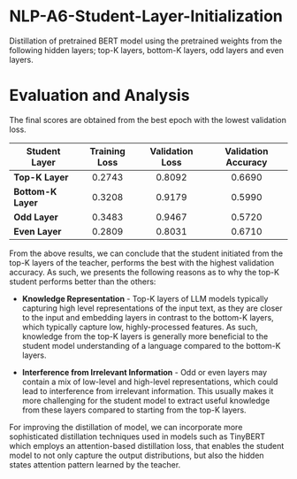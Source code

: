 # NLP-A6-Student-Layer-Initialization

Distillation of pretrained BERT model using the pretrained weights from the following hidden layers; top-K layers, bottom-K layers, odd layers and even layers.
 
# Evaluation and Analysis

The final scores are obtained from the best epoch with the lowest validation loss.

| **Student Layer**  | **Training Loss** | **Validation Loss** | **Validation Accuracy** |
|--------------------|:-----------------:|:-------------------:|:-----------------------:|
| **Top-K Layer**    |       0.2743      |        0.8092       |          0.6690         |
| **Bottom-K Layer** |       0.3208      |        0.9179       |          0.5990         |
| **Odd Layer**      |       0.3483      |        0.9467       |          0.5720         |
| **Even Layer**     |       0.2809      |        0.8031       |          0.6710         |

From the above results, we can conclude that the student initiated from the top-K layers of the teacher, performs the best with the highest validation accuracy. As such, we presents the following reasons as to why the top-K student performs better than the others:

- **Knowledge Representation** - Top-K layers of LLM models typically capturing high level representations of the input text, as they are closer to the input and embedding layers in contrast to the bottom-K layers, which typically capture low, highly-processed features. As such, knowledge from the top-K layers is generally more beneficial to the student model understanding of a language compared to the bottom-K layers.

- **Interference from Irrelevant Information** - Odd or even layers may contain a mix of low-level and high-level representations, which could lead to interference from irrelevant information. This usually makes it more challenging for the student model to extract useful knowledge from these layers compared to starting from the top-K layers.

For improving the distillation of model, we can incorporate more sophisticated distillation techniques used in models such as TinyBERT which employs an attention-based distillation loss, that enables the student model to not only capture the output distributions, but also the hidden states attention pattern learned by the teacher.
